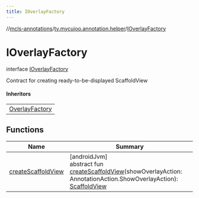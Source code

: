 ```yaml
---
title: IOverlayFactory
---
```

//[mcls-annotations](../../../index.html)/[tv.mycujoo.annotation.helper](../index.html)/[IOverlayFactory](index.html)



# IOverlayFactory

interface [IOverlayFactory](index.html)

Contract for creating ready-to-be-displayed ScaffoldView



#### Inheritors


| |
|---|
| [OverlayFactory](../-overlay-factory/index.html) |


## Functions


| Name | Summary |
|---|---|
| [createScaffoldView](create-scaffold-view.html) | [androidJvm]<br>abstract fun [createScaffoldView](create-scaffold-view.html)(showOverlayAction: AnnotationAction.ShowOverlayAction): [ScaffoldView](../../tv.mycujoo.annotation.widget/-scaffold-view/index.html) |

